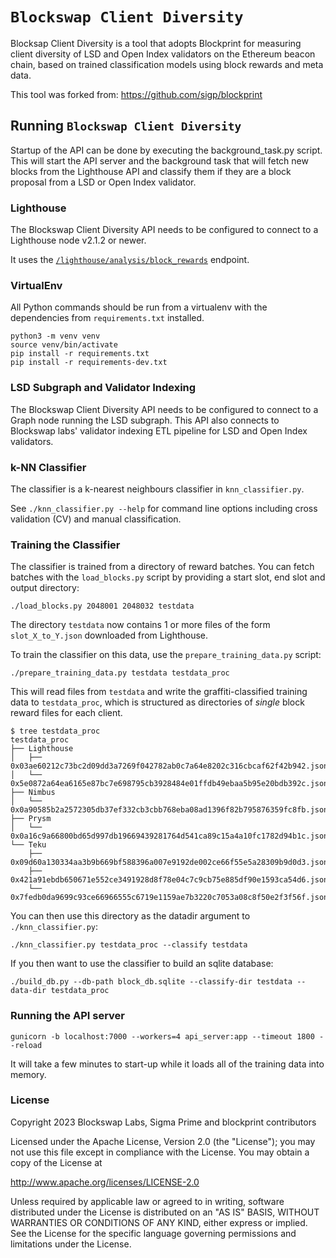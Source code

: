 # `Blockswap Client Diversity`

Blocksap Client Diversity is a tool that adopts Blockprint for measuring client diversity of LSD and Open Index validators on the Ethereum beacon chain, based on trained classification models using block rewards and meta data.

This tool was forked from: https://github.com/sigp/blockprint

## Running `Blockswap Client Diversity`

Startup of the API can be done by executing the background_task.py script. This will start the API server and the background task that will fetch new blocks from the Lighthouse API and classify them if they are a block proposal from a LSD or Open Index validator.

### Lighthouse

The Blockswap Client Diversity API needs to be configured to connect to a Lighthouse node v2.1.2 or newer.

It uses the [`/lighthouse/analysis/block_rewards`][block_rewards_endpoint] endpoint.

[block_rewards_endpoint]: https://lighthouse-book.sigmaprime.io/api-lighthouse.html

### VirtualEnv

All Python commands should be run from a virtualenv with the dependencies from `requirements.txt`
installed.

```
python3 -m venv venv
source venv/bin/activate
pip install -r requirements.txt
pip install -r requirements-dev.txt
```

### LSD Subgraph and Validator Indexing

The Blockswap Client Diversity API needs to be configured to connect to a Graph node running the LSD subgraph.
This API also connects to Blockswap labs' validator indexing ETL pipeline for LSD and Open Index validators.

### k-NN Classifier

The classifier is a k-nearest neighbours classifier in `knn_classifier.py`.

See `./knn_classifier.py --help` for command line options including cross
validation (CV) and manual classification.

### Training the Classifier

The classifier is trained from a directory of reward batches. You can fetch batches with the
`load_blocks.py` script by providing a start slot, end slot and output directory:

```
./load_blocks.py 2048001 2048032 testdata
```

The directory `testdata` now contains 1 or more files of the form `slot_X_to_Y.json` downloaded
from Lighthouse.

To train the classifier on this data, use the `prepare_training_data.py` script:

```
./prepare_training_data.py testdata testdata_proc
```

This will read files from `testdata` and write the graffiti-classified training data to
`testdata_proc`, which is structured as directories of _single_ block reward files for each
client.

```
$ tree testdata_proc
testdata_proc
├── Lighthouse
│   ├── 0x03ae60212c73bc2d09dd3a7269f042782ab0c7a64e8202c316cbcaf62f42b942.json
│   └── 0x5e0872a64ea6165e87bc7e698795cb3928484e01ffdb49ebaa5b95e20bdb392c.json
├── Nimbus
│   └── 0x0a90585b2a2572305db37ef332cb3cbb768eba08ad1396f82b795876359fc8fb.json
├── Prysm
│   └── 0x0a16c9a66800bd65d997db19669439281764d541ca89c15a4a10fc1782d94b1c.json
└── Teku
    ├── 0x09d60a130334aa3b9b669bf588396a007e9192de002ce66f55e5a28309b9d0d3.json
    ├── 0x421a91ebdb650671e552ce3491928d8f78e04c7c9cb75e885df90e1593ca54d6.json
    └── 0x7fedb0da9699c93ce66966555c6719e1159ae7b3220c7053a08c8f50e2f3f56f.json
```

You can then use this directory as the datadir argument to `./knn_classifier.py`:

```
./knn_classifier.py testdata_proc --classify testdata
```

If you then want to use the classifier to build an sqlite database:

```
./build_db.py --db-path block_db.sqlite --classify-dir testdata --data-dir testdata_proc
```


### Running the API server

```
gunicorn -b localhost:7000 --workers=4 api_server:app --timeout 1800 --reload
```

It will take a few minutes to start-up while it loads all of the training data into memory.

### License

Copyright 2023 Blockswap Labs, Sigma Prime and blockprint contributors

Licensed under the Apache License, Version 2.0 (the "License");
you may not use this file except in compliance with the License.
You may obtain a copy of the License at

http://www.apache.org/licenses/LICENSE-2.0

Unless required by applicable law or agreed to in writing, software
distributed under the License is distributed on an "AS IS" BASIS,
WITHOUT WARRANTIES OR CONDITIONS OF ANY KIND, either express or implied.
See the License for the specific language governing permissions and
limitations under the License.
